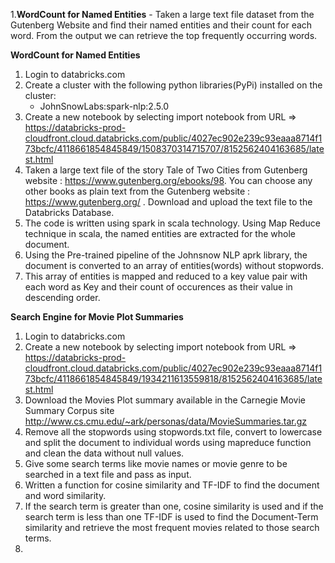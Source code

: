 1.**WordCount for Named Entities** - Taken a large text file dataset from the Gutenberg Website and find their named entities and their count for each word. From the output we can retrieve the top frequently occurring words.


**WordCount for Named Entities**

1. Login to databricks.com 
2. Create a cluster with the following python libraries(PyPi) installed on the cluster:
	- JohnSnowLabs:spark-nlp:2.5.0
3. Create a new notebook by selecting import notebook from URL =>
https://databricks-prod-cloudfront.cloud.databricks.com/public/4027ec902e239c93eaaa8714f173bcfc/4118661854845849/1508370314715707/8152562404163685/latest.html
4. Taken a large text file of the story Tale of Two Cities from Gutenberg website : https://www.gutenberg.org/ebooks/98. You can choose any other books as plain text from the Gutenberg website : https://www.gutenberg.org/ . Download and upload the text file to the Databricks Database.
5. The code is written using spark in scala technology. Using Map Reduce technique in scala, the named entities are extracted for the whole document.
6. Using the Pre-trained pipeline of the Johnsnow NLP aprk library, the document is converted to an array of entities(words) without stopwords.
7. This array of entities is mapped and reduced to a key value pair with each word as Key and their count of occurences as their value in descending order.

**Search Engine for Movie Plot Summaries**

1. Login to databricks.com 
2. Create a new notebook by selecting import notebook from URL =>
https://databricks-prod-cloudfront.cloud.databricks.com/public/4027ec902e239c93eaaa8714f173bcfc/4118661854845849/1934211613559818/8152562404163685/latest.html
3. Download the Movies Plot summary available in the Carnegie Movie Summary Corpus site http://www.cs.cmu.edu/~ark/personas/data/MovieSummaries.tar.gz
4. Remove all the stopwords using stopwords.txt file, convert to lowercase and split the document to individual words using mapreduce function and clean the data without null values.
5. Give some search terms like movie names or movie genre to be searched in a text file and pass as input.
6. Written a function for cosine similarity and TF-IDF to find the document and word similarity.
7. If the search term is greater than one, cosine similarity is used and if the search term is less than one TF-IDF is used to find the Document-Term similarity and retrieve the most frequent movies related to those search terms.
5. 
